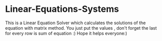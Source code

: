 # Linear-Equations-Systems
This is a Linear Equation Solver which calculates the solutions of the equation with matrix method.
You just put the values , don't forget the last for every row is sum of equation :)
Hope it helps everyone:)
